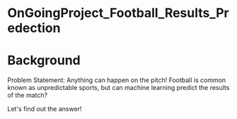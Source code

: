 # OnGoingProject_Football_Results_Predection

# Background
Problem Statement: Anything can happen on the pitch! Football is common known as unpredictable sports, but can machine learning predict the results of the match?

Let's find out the answer!
